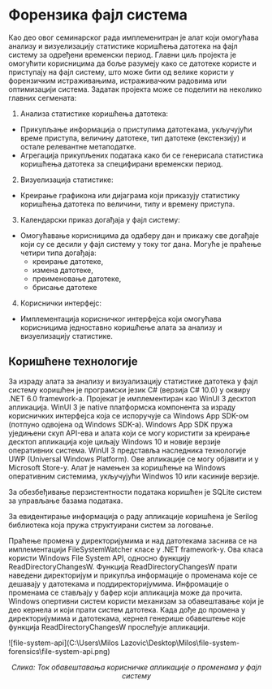 # Форензика фајл система



Као део овог семинарског рада имплеменитран је алат који омогућава анализу и визуелизацију статистике коришћења датотека на фајл систему за одређени временски период. Главни циљ пројекта је омогућити корисницима да боље разумеју како се датотеке користе и приступају на фајл систему, што може бити од велике користи у форензичким истраживањима, истраживачким радовима или оптимизацији система.
Задатак пројекта може се поделити на неколико главних сегмената:

1.	Анализа статистике коришћења датотека:
- Прикупљање информација о приступима датотекама, укључујући време приступа, величину датотеке, тип датотеке (екстензију) и остале релевантне метаподатке.
- Aгрегација прикупљених података како би се генерисала статистика коришћења датотека за специфирани временски период.
2.	Визуелизација статистике:
- Креирање графикона или дијаграма који приказују статистику коришћења датотека по величини, типу и времену приступа.
3.	Календарски приказ догађаја у фајл систему:
   - Омогућавање корисницима да одаберу дан и прикажу све догађаје који су се десили у фајл  систему у току тог дана. Могуће је праћење четири типа догађаја: 
     - креирање датотеке, 
     - измена датотеке,
     - преименовање датотеке,
     - брисање датотеке
4.	Кориснички интерфејс:
   - Имплементација корисничког интерфејса који омогућава корисницима једноставно коришћење алата за анализу и визуелизацију статистике.



## Коришћене технологије

За израду алата за анализу и визуализацију статистике датотека у фајл систему коришћен је програмски језик C# (верзија C# 10.0) у оквиру .NET 6.0 framework-а. Пројекат је имплементиран као WinUI 3 десктоп апликација. WinUI 3 је native платформска компонента за израду корисничких интерфејса која се испоручује са Windows App SDK-ом (потпуно одвојена од Windows SDK-а). Windows App SDK пружа уједињени скуп API-ева и алата који се могу користити за креирање десктоп апликација које циљају Windows 10 и новије верзије оперативних система. WinUI 3 представља наследника технологије UWP (Universal Windows Platform). Ове апликације се могу објавити и у Microsoft Store-у.
Алат је намењен за коришћење на Windows оперативним системима, укључујући Windwos 10 или касиније верзије. 

За обезбеђивање перзистентности података коришћен је SQLite систем за управљање базама података.

За евидентирање информација о раду апликације коришћена је Serilog библиотека која пружа структуирани систем за логовање.

Праћење промена у директоријумима и над датотекама заснива се на имплементацији FileSystemWatcher класе у .NET framework-у. Ова класа користи Windows File System API, oдносно функцију ReadDirectoryChangesW. Функција ReadDirectoryChangesW прати наведени директоријум и прикупља информације о променама које се дешавају у датотекама и поддиректоријумима. Инфромације о променама се стављају у бафер који апликација може да прочита. Windows опертивни систем користи механизам за обавештавање који је део кернела и који прати систем датотека. Када дође до промена у директоријумима и датотекама, кернел генерише обавештење које функција ReadDirectoryChangesW прослеђује апликацији.

![file-system-api](C:\Users\Milos Lazovic\Desktop\Milos\file-system-forensics\file-system-api.png)

<p style= "text-align: center;"> <i>Слика: Ток обавештавања корисничке апликације о променама у фајл систему</i></p>

